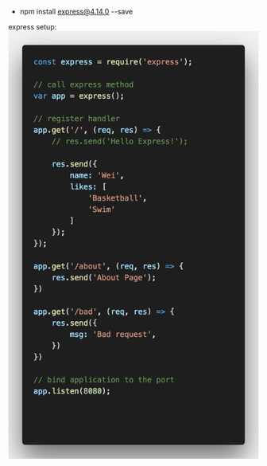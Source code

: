 - npm install express@4.14.0 --save


express setup: 
![Image](https://github.com/weikee94/express-web-server/blob/master/images/expressone.png "express setup")